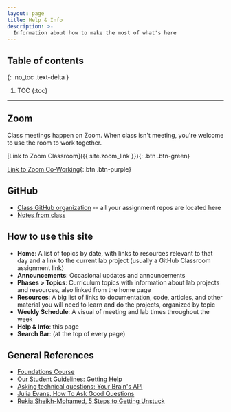 ```yaml
---
layout: page
title: Help & Info
description: >-
  Information about how to make the most of what's here
---
```


## Table of contents
{: .no_toc .text-delta }

1. TOC
{:toc}

---


## Zoom

Class meetings happen on Zoom. When class isn't meeting, you're welcome to use the room to work together.

[Link to Zoom Classroom]({{ site.zoom_link }}){: .btn .btn-green}

[Link to Zoom Co-Working](https://us02web.zoom.us/j/705824048?pwd=Zk55dFpXa09jNGcvS2UramRNRkxyZz09){:.btn .btn-purple}

## GitHub

- [Class GitHub organization](https://github.com/momentum-team-13) -- all your assignment repos are located here
- [Notes from class](https://github.com/momentum-team-13/notes)

## How to use this site

- **Home**: A list of topics by date, with links to resources relevant to that day and a link to the current lab project (usually a GitHub Classroom assignment link)
- **Announcements**: Occasional updates and announcements
- **Phases > Topics**: Curriculum topics with information about lab projects and resources, also linked from the home page
- **Resources**: A big list of links to documentation, code, articles, and other material you will need to learn and do the projects, organized by topic
- **Weekly Schedule**: A visual of meeting and lab times throughout the week
- **Help & Info**: this page
- **Search Bar**: (at the top of every page)

## General References

- [Foundations Course](https://foundations.momentumlearn.com/)
- [Our Student Guidelines: Getting Help](https://github.com/momentumlearn/student-resources/blob/main/articles/student-guidelines.md#getting-help)
- [Asking technical questions: Your Brain's API](https://www.youtube.com/watch?v=hY14Er6JX2s)
- [Julia Evans, How To Ask Good Questions](https://jvns.ca/blog/good-questions/)
- [Rukia Sheikh-Mohamed, 5 Steps to Getting Unstuck](https://dev.to/rukiaasm/working-smarter-5-steps-to-getting-unstuck-with-rukia-sheikh-mohamed-1932)

